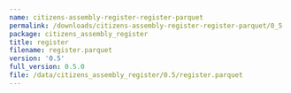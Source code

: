 ```yaml
---
name: citizens-assembly-register-register-parquet
permalink: /downloads/citizens-assembly-register-register-parquet/0_5
package: citizens_assembly_register
title: register
filename: register.parquet
version: '0.5'
full_version: 0.5.0
file: /data/citizens_assembly_register/0.5/register.parquet
---
```

